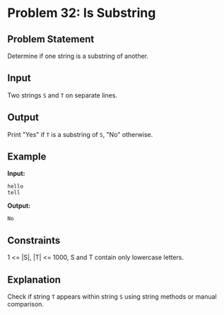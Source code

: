 # Problem 32: Is Substring

## Problem Statement
Determine if one string is a substring of another.

## Input
Two strings `S` and `T` on separate lines.

## Output
Print "Yes" if `T` is a substring of `S`, "No" otherwise.

## Example
**Input:**
```
hello
tell
```

**Output:**
```
No
```

## Constraints
1 <= |S|, |T| <= 1000, S and T contain only lowercase letters.

## Explanation
Check if string `T` appears within string `S` using string methods or manual comparison.
